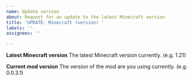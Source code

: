 ```yaml
---
name: Update version
about: Request for an update to the latest Minecraft version
title: 'UPDATE: Minecraft (version) '
labels: ''
assignees: ''

---
```


**Latest Minecraft version**
The latest Minecraft version currently. (e.g. 1.21)

**Current mod version**
The version of the mod are you using currently. (e.g. 0.0.3.1)
